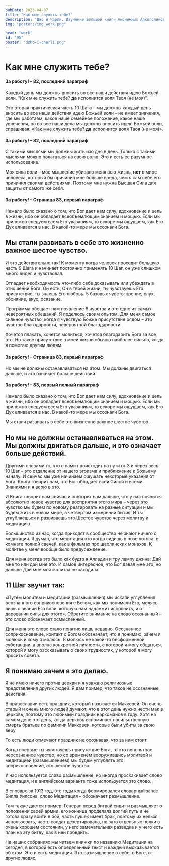 ```yaml
---
pubDate: 2023-04-07
title: "Как мне служить тебе?"
description: "Джо и Чарли. Изучение Большой книги Анонимных Алкоголиков.  (094)"
img: "posters/img_work.png"

head: "work"
id: "95"
poster: "dzho-i-charli.png"
---
```


# Как мне служить тебе?

#### За работу! – 82, последний параграф

Каждый день мы должны вносить во все наши действия идею Божьей воли. “Как мне служить тебе? **да** исполнится воля Твоя (не моя)”.

Это вторая практическая часть 10 Шага – мы должны каждый день вносить во все наши действия идею Божьей воли – не имеет значения, где мы работаем, какое наше семейное положение, какое наше увлечения, но во все наши дела мы должны вносить идею Божьей воли, спрашивая: «Как мне служить тебе? **да** исполнится воля Твоя (не моя)».

#### За работу! – 82, последний параграф

С такими мыслями мы должны жить изо дня в день. Только с такими мыслями можно полагаться на свою волю. Это и есть ее разумное использование.

Моя сила воли – мое мышление убивало меня всю жизнь, **нет** в мире человека, который бы причинил мне больше вреда, чем я сам себе его причинил своими действиями. Поэтому мне нужна Высшая Сила для защиты от самого же себя.

#### За работу! – Страница 83, первый параграф

Немало было сказано о том, что Бог дает нам силу, вдохновение и цель в жизни, ибо он обладает всеобъемлющим знанием и мощью. Если мы прилежно следуем всем Его указаниям, то вскоре мы ощущаем, как Его Дух вливается в нас. В какой-то мере мы осознали Бога.

## Мы стали развивать в себе это жизненно важное шестое чувство.

И это действительно так! К моменту когда человек проходит большую часть 9 Шага и начинает постоянно применять 10 Шаг, он уже слишком много видел и чувствовал.

Отпадает необходимость что-либо себе доказывать или убеждать в отношении Бога. Он есть, Он в твоей жизни, ты чувствуешь Его присутствие, ты знаешь Его любовь.
5 базовых чувств: зрение, слух, обоняние, вкус, осязание.

Программа обещает нам появление 6 чувства и это одно из самых невероятных обещаний. Я поделюсь своим опытом. Для меня самое сильное чувство, когда я чувствую Божье присутствие рядом – это чувство благодарности, невероятной благодарности.

Хочется плакать, хочется молиться, хочется благодарить Бога за все это. Но такое присутствие в моей жизни обычно наиболее сильно, когда я помогаю другим людям.

#### За работу! – Страница 83, первый параграф

Но мы не должны останавливаться на этом. Мы должны двигаться дальше, и это означает больше действий.

#### За работу! – 83, первый полный параграф

Немало было сказано о том, что Бог дает нам силу, вдохновение и цель в жизни, ибо он обладает всеобъемлющим знанием и мощью. Если мы прилежно следуем всем Его указаниям, то вскоре мы ощущаем, как Его Дух вливается в нас. В какой-то мере мы осознали Бога.

Мы стали развивать в себе это жизненно важное шестое чувство.

## Но мы не должны останавливаться на этом. Мы должны двигаться дальше, и это означает больше действий.

Другими словами то, что с нами происходит на пути от 3 и через весь 10 Шаг – это отдаление от нашего эгоизма и приближение к Божьему началу. И сейчас мы уже начинаем ощущать некоторые указания от Бога. Книга говорит нам, что Бог обладает всей Силой и всеми Знаниями и я верю в это.

И Книга говорит нам сейчас и повторит нам дальше, что у нас появится абсолютно новое чувство для восприятия этого мира – через это чувство мы будем по новому реагировать на разные ситуации и мы будем жить в новом мире, в четвертом измерении бытия. И ты углубляешься и развиваешь это Шестое чувство через молитву и медитацию.

Большинство из нас, когда приходят в сообщество не знают ничего о медитации. Я думал, что медитация это когда сидишь в позе лотоса, в комнате полной свечей, как в фильмах про шаолинских монахов. К молитве у меня вообще было предубеждение.

Для меня всегда это было как будто я Алладин и тру лампу джина: Дай мне то или дай мне это. И самое интересное, что Бог давал мне это, но дальше Дай мне моя молитва не заходила.

## 11 Шаг звучит так:

«Путем молитвы и медитации (размышления) мы искали углубления осознанного соприкосновения с Богом, как мы понимали Его, молясь лишь о знании Его воли, которую нам надлежит исполнить, и о даровании силы для этого».
Обратите внимание на слово осознанный – это слово обозначает осмысленный.

Для меня это слово стало понятно лишь недавно. Осознанное соприкосновение, контакт с Богом обозначает, что я понимаю, зачем я молюсь и кому я молюсь. Я молюсь не какой-то бесформенной субстанции, а вполне конкретной личности, с которой я могу общаться, которой я могу рассказывать о своих трудностях, у которой я могу просить совета.

## Я понимаю зачем я это делаю.

Я не имею ничего против церкви и я уважаю религиозные представления других людей. Я дам пример, что такое не осознанные действия.

В православии есть праздник, который называется Макковей. Он очень старый и очень много людей думают, что в этот день нужно нести мак в церковь, поэтому это любимый праздник наркоманов в году. Хотя на самом деле это день, когда церковь вспоминает насильственную смерть братьев по фамилии Макковеи, которые были убиты за свою веру.

То есть люди отмечают праздник не осознавая, что за ним стоит.

Когда впервые ты чувствуешь присутствие Бога, то это непонятное неосознанное чувство, но со временем вооружившись молитвой и медитацией (размышлением) мы будем углублять это соприкосновение, это шестое чувство.

У нас используется слово размышление, но иногда проскакивает слово медитация, и в английском варианте тоже используется это слово.

В словаре за 1913 год, это годы когда формировался словарный запас Билла Уилсона, слово Медитация – обозначает размышление.

Там также дается пример: Генерал перед битвой сидит и размышляет о положении своей армии: его конница проделала долгий путь и не готова сразу войти в бой, часть пушек имеет брак, поэтому их нельзя использовать, часть солдат дезертировала, но зато отдельные полки в очень хорошем состоянии, у него замечательная разведка и у него есть план на эту битву, как в ней победить.

На наших собраниях мы читаем книжки по названию Медитации на сегодня, в которой есть определенный текст и каждый высказывается об этом. Это и есть медитация. Это размышление о себе, о Боге, о других людях.
